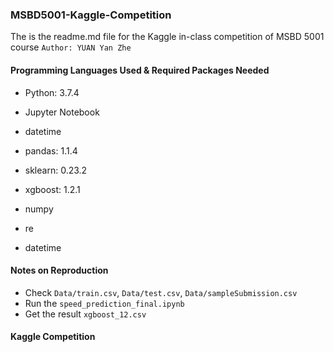 ### MSBD5001-Kaggle-Competition
The is the readme.md file for the Kaggle in-class competition of MSBD 5001 course
`Author: YUAN Yan Zhe`
#### Programming Languages Used & Required Packages Needed
- Python: 3.7.4
- Jupyter Notebook
  
    
- datetime
- pandas: 1.1.4
- sklearn: 0.23.2
- xgboost: 1.2.1
- numpy
- re
- datetime 

#### Notes on Reproduction
- Check `Data/train.csv`, `Data/test.csv`, `Data/sampleSubmission.csv`
- Run the `speed_prediction_final.ipynb`
- Get the result `xgboost_12.csv`

#### Kaggle Competition
